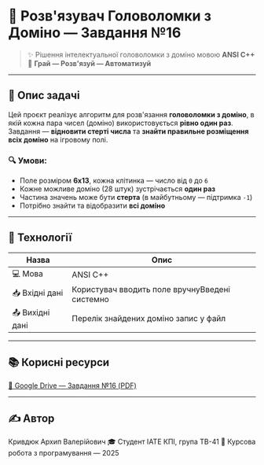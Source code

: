 # 🧠 Розв'язувач Головоломки з Доміно — Завдання №16

> ✨ Рішення інтелектуальної головоломки з доміно мовою **ANSI C++**  
> 🧩 **Грай — Розв'язуй — Автоматизуй**

---

## 📌 Опис задачі

Цей проєкт реалізує алгоритм для розв'язання **головоломки з доміно**, в якій кожна пара чисел (доміно) використовується **рівно один раз**.  
Завдання — **відновити стерті числа** та **знайти правильне розміщення всіх доміно** на ігровому полі.

### 🔍 Умови:
- Поле розміром **6x13**, кожна клітинка — число від `0` до `6`
- Кожне можливе доміно (28 штук) зустрічається **один раз**
- Частина значень може бути **стерта** (в майбутньому — підтримка `-1`)
- Потрібно знайти та відобразити **всі доміно**

---

## 🚀 Технології

| Назва            | Опис                             |
|------------------|----------------------------------|
| 💻 Мова           | ANSI C++                         |
| 📥 Вхідні дані    | Користувач вводить поле вручнуВведені системно|
| 📤 Вихідні дані   | Перелік знайдених доміно запис у файл |
---

## 📚 Корисні ресурси

[🔗 Google Drive — Завдання №16 (PDF)](https://drive.google.com/drive/u/0/folders/15T69hFH4xIQl6r3G8yE7_wZiSjjwCcbI)

---

## ✍️ Автор

Кривдюк Архип Валерійович
🎓 Студент ІАТЕ КПІ, група ТВ-41
📅 Курсова робота з програмування — 2025
